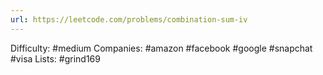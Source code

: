 ```yaml
---
url: https://leetcode.com/problems/combination-sum-iv
---
```


Difficulty: #medium
Companies: #amazon #facebook #google #snapchat #visa
Lists: #grind169